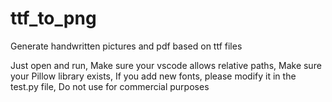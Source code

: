 # ttf_to_png
Generate handwritten pictures and pdf based on ttf files

Just open and run,
Make sure your vscode allows relative paths,
Make sure your Pillow library exists,
If you add new fonts, please modify it in the test.py file,
Do not use for commercial purposes
